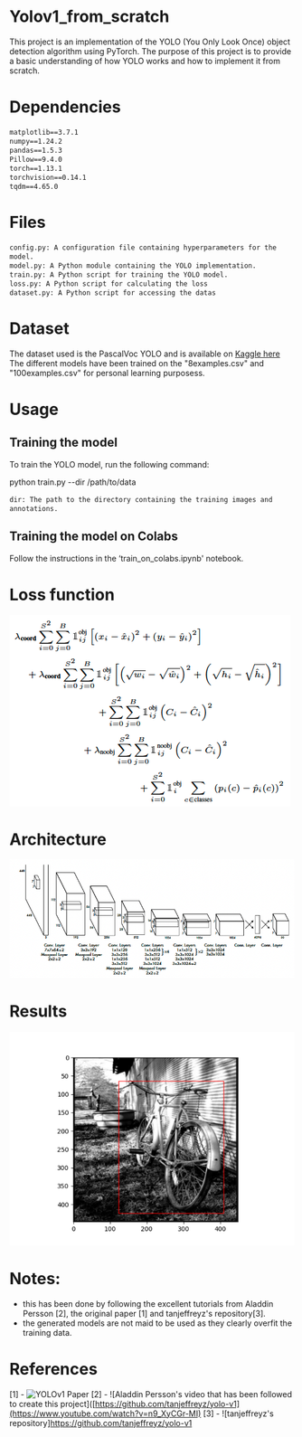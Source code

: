 # Yolov1_from_scratch

This project is an implementation of the YOLO (You Only Look Once) object detection algorithm using PyTorch. The purpose of this project is to provide a basic understanding of how YOLO works and how to implement it from scratch. 


# Dependencies
    matplotlib==3.7.1
    numpy==1.24.2
    pandas==1.5.3
    Pillow==9.4.0
    torch==1.13.1
    torchvision==0.14.1
    tqdm==4.65.0

# Files
    config.py: A configuration file containing hyperparameters for the model.
    model.py: A Python module containing the YOLO implementation.
    train.py: A Python script for training the YOLO model.
    loss.py: A Python script for calculating the loss
    dataset.py: A Python script for accessing the datas
    
# Dataset
The dataset used is the PascalVoc YOLO and is available on [Kaggle here](https://www.kaggle.com/datasets/aladdinpersson/pascalvoc-yolo)
The different models have been trained on the "8examples.csv" and "100examples.csv" for personal learning purposess.

# Usage

## Training the model
To train the YOLO model, run the following command:

python train.py --dir /path/to/data 

    dir: The path to the directory containing the training images and annotations.
    
## Training the model on Colabs
Follow the instructions in the ‘train_on_colabs.ipynb' notebook.

# Loss function 
![Loss function](ressources/loss.png)

# Architecture
![Architecture](ressources/architecture.png)

# Results
![Result](ressources/result.png)

# Notes:
  - this has been done by following the excellent tutorials from Aladdin Persson [2], the original paper [1] and tanjeffreyz's repository[3].
  - the generated models are not maid to be used as they clearly overfit the training data.

# References

[1] - ![YOLOv1 Paper](https://arxiv.org/abs/1506.02640)
[2] - ![Aladdin Persson's video that has been followed to create this project]([https://github.com/tanjeffreyz/yolo-v1](https://www.youtube.com/watch?v=n9_XyCGr-MI)
[3] - ![tanjeffreyz's repository]https://github.com/tanjeffreyz/yolo-v1

